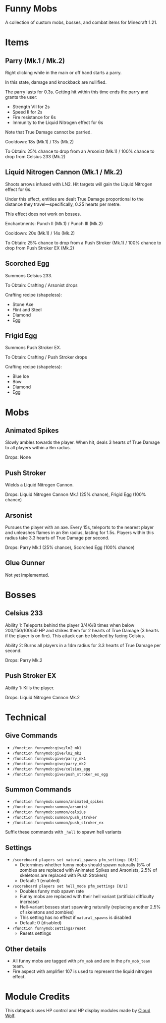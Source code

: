 # Funny Mobs

A collection of custom mobs, bosses, and combat items for Minecraft 1.21.

# Items

## Parry (Mk.1 / Mk.2)
Right clicking while in the main or off hand starts a parry.

In this state, damage and knockback are nullified.

The parry lasts for 0.3s. Getting hit within this time ends the parry and grants the user:
- Strength VII for 2s
- Speed II for 2s
- Fire resistance for 6s
- Immunity to the Liquid Nitrogen effect for 6s

Note that True Damage cannot be parried.

Cooldown: 18s (Mk.1) / 13s (Mk.2)

To Obtain: 25% chance to drop from an Arsonist (Mk.1) / 100% chance to drop from Celsius 233 (Mk.2)

## Liquid Nitrogen Cannon (Mk.1 / Mk.2)
Shoots arrows infused with LN2. Hit targets will gain the Liquid Nitrogen effect for 6s.

Under this effect, entities are dealt True Damage proportional to the distance they travel—specifically, 0.25 hearts per metre.

This effect does not work on bosses.

Enchantments: Punch II (Mk.1) / Punch III (Mk.2)

Cooldown: 20s (Mk.1) / 14s (Mk.2)

To Obtain: 25% chance to drop from a Push Stroker (Mk.1) / 100% chance to drop from Push Stroker EX (Mk.2)

## Scorched Egg

Summons Celsius 233.

To Obtain: Crafting / Arsonist drops

Crafting recipe (shapeless):
- Stone Axe
- Flint and Steel
- Diamond
- Egg

## Frigid Egg

Summons Push Stroker EX.

To Obtain: Crafting / Push Stroker drops

Crafting recipe (shapeless):
- Blue Ice
- Bow
- Diamond
- Egg

# Mobs

## Animated Spikes
Slowly ambles towards the player. When hit, deals 3 hearts of True Damage to all players within a 6m radius.

Drops: None

## Push Stroker
Wields a Liquid Nitrogen Cannon.

Drops: Liquid Nitrogen Cannon Mk.1 (25% chance), Frigid Egg (100% chance)

## Arsonist

Pursues the player with an axe. Every 15s, teleports to the nearest player and unleashes flames in an 8m radius, lasting for 1.5s. Players within this radius take 3.3 hearts of True Damage per second.

Drops: Parry Mk.1 (25% chance), Scorched Egg (100% chance)

## Glue Gunner

Not yet implemented.

# Bosses

## Celsius 233
Ability 1: Teleports behind the player 3/4/6/8 times when below 200/150/100/50 HP and strikes them for 2 hearts of True Damage (3 hearts if the player is on fire). This attack can be blocked by facing Celsius.

Ability 2: Burns all players in a 14m radius for 3.3 hearts of True Damage per second.

Drops: Parry Mk.2

## Push Stroker EX
Ability 1: Kills the player.

Drops: Liquid Nitrogen Cannon Mk.2

# Technical

## Give Commands

- `/function funnymob:give/ln2_mk1`
- `/function funnymob:give/ln2_mk2`
- `/function funnymob:give/parry_mk1`
- `/function funnymob:give/parry_mk2`
- `/function funnymob:give/celsius_egg`
- `/function funnymob:give/push_stroker_ex_egg`

## Summon Commands

- `/function funnymob:summon/animated_spikes`
- `/function funnymob:summon/arsonist`
- `/function funnymob:summon/celsius`
- `/function funnymob:summon/push_stroker`
- `/function funnymob:summon/push_stroker_ex`

Suffix these commands with `_hell` to spawn hell variants

## Settings

- `/scoreboard players set natural_spawns pfm_settings [0/1]`
  - Determines whether funny mobs should spawn naturally (5% of zombies are replaced with Animated Spikes and Arsonists, 2.5% of skeletons are replaced with Push Strokers)
  - Default: 1 (enabled)
- `/scoreboard players set hell_mode pfm_settings [0/1]`
  - Doubles funny mob spawn rate
  - Funny mobs are replaced with their hell variant (artificial difficulty increase)
  - Hell-variant bosses start spawning naturally (replacing another 2.5% of skeletons and zombies)
  - This setting has no effect if `natural_spawns` is disabled
  - Default: 0 (disabled)
- `/function funnymob:settings/reset`
  - Resets settings

## Other details

- All funny mobs are tagged with `pfm_mob` and are in the `pfm_mob_team` team.
- Fire aspect with amplifier 107 is used to represent the liquid nitrogen effect.

# Module Credits

This datapack uses HP control and HP display modules made by [Cloud Wolf](https://www.youtube.com/channel/UCZnBqVITQ0dloqUU0fGxY3g).
